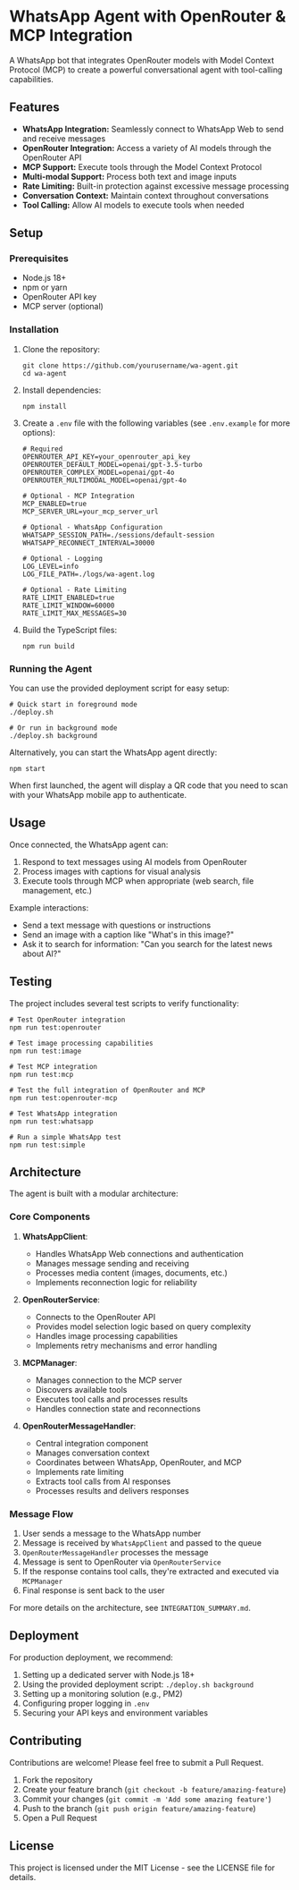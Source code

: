 # WhatsApp Agent with OpenRouter & MCP Integration

A WhatsApp bot that integrates OpenRouter models with Model Context Protocol (MCP) to create a powerful conversational agent with tool-calling capabilities.

## Features

- **WhatsApp Integration:** Seamlessly connect to WhatsApp Web to send and receive messages
- **OpenRouter Integration:** Access a variety of AI models through the OpenRouter API
- **MCP Support:** Execute tools through the Model Context Protocol
- **Multi-modal Support:** Process both text and image inputs
- **Rate Limiting:** Built-in protection against excessive message processing
- **Conversation Context:** Maintain context throughout conversations
- **Tool Calling:** Allow AI models to execute tools when needed

## Setup

### Prerequisites

- Node.js 18+
- npm or yarn
- OpenRouter API key
- MCP server (optional)

### Installation

1. Clone the repository:
   ```
   git clone https://github.com/yourusername/wa-agent.git
   cd wa-agent
   ```

2. Install dependencies:
   ```
   npm install
   ```

3. Create a `.env` file with the following variables (see `.env.example` for more options):
   ```
   # Required
   OPENROUTER_API_KEY=your_openrouter_api_key
   OPENROUTER_DEFAULT_MODEL=openai/gpt-3.5-turbo
   OPENROUTER_COMPLEX_MODEL=openai/gpt-4o
   OPENROUTER_MULTIMODAL_MODEL=openai/gpt-4o
   
   # Optional - MCP Integration
   MCP_ENABLED=true
   MCP_SERVER_URL=your_mcp_server_url
   
   # Optional - WhatsApp Configuration
   WHATSAPP_SESSION_PATH=./sessions/default-session
   WHATSAPP_RECONNECT_INTERVAL=30000
   
   # Optional - Logging
   LOG_LEVEL=info
   LOG_FILE_PATH=./logs/wa-agent.log
   
   # Optional - Rate Limiting
   RATE_LIMIT_ENABLED=true
   RATE_LIMIT_WINDOW=60000
   RATE_LIMIT_MAX_MESSAGES=30
   ```

4. Build the TypeScript files:
   ```
   npm run build
   ```

### Running the Agent

You can use the provided deployment script for easy setup:
```
# Quick start in foreground mode
./deploy.sh

# Or run in background mode
./deploy.sh background
```

Alternatively, you can start the WhatsApp agent directly:
```
npm start
```

When first launched, the agent will display a QR code that you need to scan with your WhatsApp mobile app to authenticate.

## Usage

Once connected, the WhatsApp agent can:

1. Respond to text messages using AI models from OpenRouter
2. Process images with captions for visual analysis
3. Execute tools through MCP when appropriate (web search, file management, etc.)

Example interactions:
- Send a text message with questions or instructions
- Send an image with a caption like "What's in this image?"
- Ask it to search for information: "Can you search for the latest news about AI?"

## Testing

The project includes several test scripts to verify functionality:

```
# Test OpenRouter integration
npm run test:openrouter

# Test image processing capabilities
npm run test:image

# Test MCP integration
npm run test:mcp

# Test the full integration of OpenRouter and MCP
npm run test:openrouter-mcp

# Test WhatsApp integration
npm run test:whatsapp

# Run a simple WhatsApp test
npm run test:simple
```

## Architecture

The agent is built with a modular architecture:

### Core Components

1. **WhatsAppClient**: 
   - Handles WhatsApp Web connections and authentication
   - Manages message sending and receiving
   - Processes media content (images, documents, etc.)
   - Implements reconnection logic for reliability

2. **OpenRouterService**:
   - Connects to the OpenRouter API
   - Provides model selection logic based on query complexity
   - Handles image processing capabilities
   - Implements retry mechanisms and error handling

3. **MCPManager**:
   - Manages connection to the MCP server
   - Discovers available tools
   - Executes tool calls and processes results
   - Handles connection state and reconnections

4. **OpenRouterMessageHandler**:
   - Central integration component
   - Manages conversation context
   - Coordinates between WhatsApp, OpenRouter, and MCP
   - Implements rate limiting
   - Extracts tool calls from AI responses
   - Processes results and delivers responses

### Message Flow

1. User sends a message to the WhatsApp number
2. Message is received by `WhatsAppClient` and passed to the queue
3. `OpenRouterMessageHandler` processes the message
4. Message is sent to OpenRouter via `OpenRouterService`
5. If the response contains tool calls, they're extracted and executed via `MCPManager`
6. Final response is sent back to the user

For more details on the architecture, see `INTEGRATION_SUMMARY.md`.

## Deployment

For production deployment, we recommend:

1. Setting up a dedicated server with Node.js 18+
2. Using the provided deployment script: `./deploy.sh background`
3. Setting up a monitoring solution (e.g., PM2)
4. Configuring proper logging in `.env`
5. Securing your API keys and environment variables

## Contributing

Contributions are welcome! Please feel free to submit a Pull Request.

1. Fork the repository
2. Create your feature branch (`git checkout -b feature/amazing-feature`)
3. Commit your changes (`git commit -m 'Add some amazing feature'`)
4. Push to the branch (`git push origin feature/amazing-feature`)
5. Open a Pull Request

## License

This project is licensed under the MIT License - see the LICENSE file for details. 